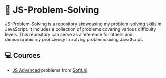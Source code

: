 # 🧪 JS-Problem-Solving

JS-Problem-Solving is a repository showcasing my problem-solving skills in JavaScript. It includes a collection of problems covering various difficulty levels. This repository can serve as a reference for others and demonstrates my proficiency in solving problems using JavaScript.

## 💻 Cources
- [JS Advanced](https://github.com/danstoyanov/JS-Problem-Solving/tree/main/js-problems) problems from [SoftUni](https://softuni.bg/).
